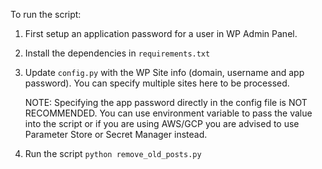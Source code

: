 To run the script:
1. First setup an application password for a user in WP Admin Panel.
2. Install the dependencies in `requirements.txt`
3. Update `config.py` with the WP Site info (domain, username and app password). You can specify multiple sites here to be processed.
    
    NOTE: Specifying the app password directly in the config file is NOT RECOMMENDED. You can use environment variable to pass the value into the script or if you are using AWS/GCP you are advised to use Parameter Store or Secret Manager instead.
4. Run the script `python remove_old_posts.py`